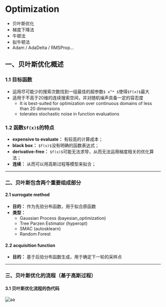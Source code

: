 # Optimization

- 贝叶斯优化
- 梯度下降法
- 牛顿法
- 拟牛顿法
- Adam / AdaDelta / RMSProp...


## 一、贝叶斯优化概述

### 1.1 目标函数
- 运用尽可能少的搜索次数找到一组最佳的超参数`$ x^* $`使得`$f(x)$`最大
- 适用于不高于20维的连续搜索空间，并对随机噪声具备一定的容忍度
  - It is best-suited for optimization over continuous domains of less than 20
dimensions
  - tolerates stochastic noise in function evaluations


### 1.2 函数`$f(x)$`的特点 
  - **expensive to evaluate：** 有较高的计算成本；
  - **black box：** `$f(x)$`没有明确的函数表达式；
  - **derivative-free：** `$f(x)$`可能无法求导，从而无法运用梯度相关的优化算法；
  - **连续：** 从而可以用高斯过程等模型来拟合；
  
---

### 二、贝叶斯包含两个重要组成部分

#### 2.1 surrogate method 
- **目的：** 作为先验分布函数，用于拟合原函数
- **类型：**
  - Gaussian Process (bayesian_optimization)
  - Tree Parzen Estimator (hyperopt)
  - SMAC (autosklearn)
  - Random Forest

#### 2.2 acquisition function
- **目的：** 基于后验分布函数生成，用于确定下一轮的采样点 


---

### 三、贝叶斯优化的流程（基于高斯过程）

#### 3.1 贝叶斯优化流程的伪代码

![aa](https://github.com/Albertsr/Optimization/blob/master/beys.png)
